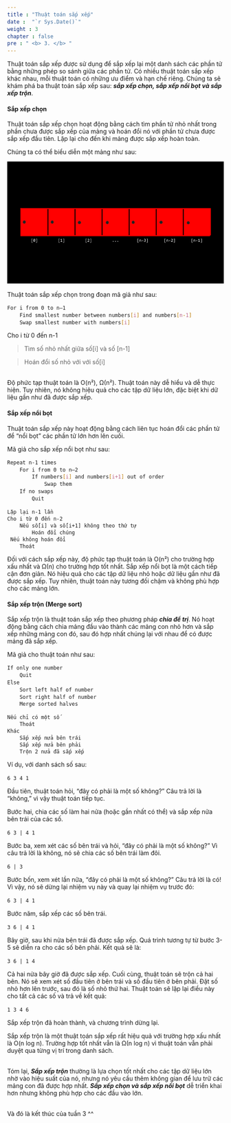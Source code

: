 ```yaml
---
title : "Thuật toán sắp xếp"
date :  "`r Sys.Date()`" 
weight : 3 
chapter : false
pre : " <b> 3. </b> "
---
```

Thuật toán sắp xếp được sử dụng để sắp xếp lại một danh sách các phần tử bằng những phép so sánh giữa các phần tử. Có nhiều thuật toán sắp xếp khác nhau, mỗi thuật toán có những ưu điểm và hạn chế riêng. Chúng ta sẽ khám phá ba thuật toán sắp xếp sau: ***sắp xếp chọn, sắp xếp nổi bọt và sắp xếp trộn***.

#### Sắp xếp chọn
Thuật toán sắp xếp chọn hoạt động bằng cách tìm phần tử nhỏ nhất trong phần chưa được sắp xếp của mảng và hoán đổi nó với phần tử chưa được sắp xếp đầu tiên. Lặp lại cho đến khi mảng được sắp xếp hoàn toàn.

Chúng ta có thể biểu diễn một mảng như sau:

![flowchart](https://raw.githubusercontent.com/baobaoupcloud/cs-w3/main/static/images/3.sortingalgorithms/sorting1.png)

Thuật toán sắp xếp chọn trong đoạn mã giả như sau:

```bash
For i from 0 to n–1
    Find smallest number between numbers[i] and numbers[n-1]
    Swap smallest number with numbers[i]
```
Cho i từ 0 đến n-1
> Tìm số nhỏ nhất giữa số[i] và số [n-1]

> Hoán đổi số nhỏ với với số[i]

\
Độ phức tạp thuật toán là O(n²), Ω(n²). Thuật toán này dễ hiểu và dễ thực hiện. Tuy nhiên, nó không hiệu quả cho các tập dữ liệu lớn, đặc biệt khi dữ liệu gần như đã được sắp xếp.

#### Sắp xếp nổi bọt
Thuật toán sắp xếp này hoạt động bằng cách liên tục hoán đổi các phần tử để “nổi bọt” các phần tử lớn hơn lên cuối.

Mã giả cho sắp xếp nổi bọt như sau:

```bash
Repeat n-1 times
    For i from 0 to n–2
        If numbers[i] and numbers[i+1] out of order
            Swap them
    If no swaps
        Quit
```
```
Lặp lại n-1 lần
Cho i từ 0 đến n-2
    Nếu số[i] và số[i+1] không theo thứ tự
        Hoán đổi chúng
 Nếu không hoán đổi
    Thoát
```
Đối với cách sắp xếp này, độ phức tạp thuật toán là O(n²) cho trường hợp xấu nhất và Ω(n) cho trường hợp tốt nhất. Sắp xếp nổi bọt là một cách tiếp cận đơn giản. Nó hiệu quả cho các tập dữ liệu nhỏ hoặc dữ liệu gần như đã được sắp xếp. Tuy nhiên, thuật toán này tương đối chậm và không phù hợp cho các mảng lớn.

#### Sắp xếp trộn (Merge sort)
Sắp xếp trộn là thuật toán sắp xếp theo phương pháp ***chia để trị***. Nó hoạt động bằng cách chia mảng đầu vào thành các mảng con nhỏ hơn và sắp xếp những mảng con đó, sau đó hợp nhất chúng lại với nhau để có được mảng đã sắp xếp.

Mã giả cho thuật toán như sau:

```bash
If only one number
    Quit
Else
    Sort left half of number
    Sort right half of number
    Merge sorted halves
```
```
Nếu chỉ có một số
    Thoát
Khác
    Sắp xếp nửa bên trái
    Sắp xếp nửa bên phải
    Trộn 2 nửa đã sắp xếp
```

Ví dụ, với danh sách số sau:

`6 3 4 1`

Đầu tiên, thuật toán hỏi, “đây có phải là một số không?” Câu trả lời là “không,” vì vậy thuật toán tiếp tục.

Bước hai, chia các số làm hai nửa (hoặc gần nhất có thể) và sắp xếp nửa bên trái của các số.

`6 3 | 4 1`

Bước ba, xem xét các số bên trái và hỏi, “đây có phải là một số không?” Vì câu trả lời là không, nó sẽ chia các số bên trái làm đôi.

`6 | 3`

Bước bốn, xem xét lần nữa, “đây có phải là một số không?” Câu trả lời là có! Vì vậy, nó sẽ dừng lại nhiệm vụ này và quay lại nhiệm vụ trước đó:

`6 3 | 4 1`

Bước năm, sắp xếp các số bên trái.

`3 6 | 4 1`

Bây giờ, sau khi nửa bên trái đã được sắp xếp. Quá trình tương tự từ bước 3-5 sẽ diễn ra cho các số bên phải. Kết quả sẽ là:

`3 6 | 1 4`

Cả hai nửa bây giờ đã được sắp xếp. Cuối cùng, thuật toán sẽ trộn cả hai bên. Nó sẽ xem xét số đầu tiên ở bên trái và số đầu tiên ở bên phải. Đặt số nhỏ hơn lên trước, sau đó là số nhỏ thứ hai. Thuật toán sẽ lặp lại điều này cho tất cả các số và trả về kết quả:

`1 3 4 6`

Sắp xếp trộn đã hoàn thành, và chương trình dừng lại.

Sắp xếp trộn là một thuật toán sắp xếp rất hiệu quả với trường hợp xấu nhất là O(n log n). Trường hợp tốt nhất vẫn là Ω(n log n) vì thuật toán vẫn phải duyệt qua từng vị trí trong danh sách.

\
Tóm lại, ***Sắp xếp trộn*** thường là lựa chọn tốt nhất cho các tập dữ liệu lớn nhờ vào hiệu suất của nó, nhưng nó yêu cầu thêm không gian để lưu trữ các mảng con đã được hợp nhất. ***Sắp xếp chọn và sắp xếp nổi bọt*** dễ triển khai hơn nhưng không phù hợp cho các đầu vào lớn.

\
Và đó là kết thúc của tuần 3 ^^